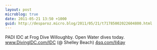 ```yaml
---
layout: post
microblog: true
date: 2011-05-21 13:50 +1000
guid: http://desparoz.micro.blog/2011/05/21/t71785002022604800.html
---
```

PADI IDC at Frog Dive Willoughby. Open Water dives today. www.DivingIDC.com/IDC (@ Shelley Beach) [4sq.com/ll4iay](http://4sq.com/ll4iay)
